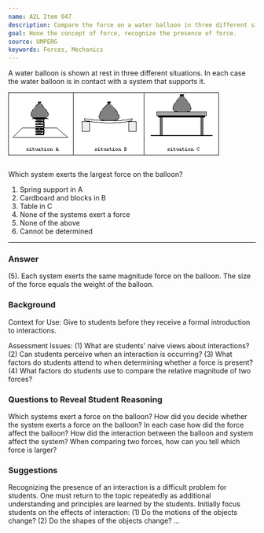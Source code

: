 ```yaml
---
name: A2L Item 047
description: Compare the force on a water balloon in three different situations.
goal: Hone the concept of force, recognize the presence of force.
source: UMPERG
keywords: Forces, Mechanics
---
```


A water balloon is shown at rest in three different situations. In each
case the water balloon is in contact with a system that supports it.

![Item047_fig1.gif](../images/Item047_fig1.gif)

Which system exerts the largest force on the balloon?

1. Spring support in A
2. Cardboard and blocks in B
3. Table in C
4. None of the systems exert a force
5. None of the above
6. Cannot be determined

<hr/>

### Answer

(5).  Each system exerts the same magnitude force on the balloon.  The
size of the force equals the weight of the balloon.

### Background

Context for Use: Give to students before they receive a formal
introduction to interactions.

Assessment Issues: (1) What are students' naive views about
interactions?  (2) Can students perceive when an interaction is
occurring?  (3) What factors do students attend to when determining
whether a force is present?  (4) What factors do students use to compare
the relative magnitude of two forces?

### Questions to Reveal Student Reasoning

Which systems exert a force on the balloon?   How did you decide whether
the system exerts a force on the balloon?  In each case how did the
force affect the balloon?  How did the interaction between the balloon
and system affect the system?  When comparing two forces, how can you
tell which force is larger?

### Suggestions

Recognizing the presence of an interaction is a difficult problem for
students.  One must return to the topic repeatedly as additional
understanding and principles are learned by the students.  Initially
focus students on the effects of interaction: (1) Do the motions of the
objects change?  (2) Do the shapes of the objects change? 
...
